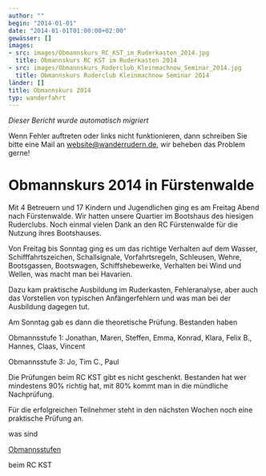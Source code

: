 ```yaml
---
author: ""
begin: "2014-01-01"
date: "2014-01-01T01:00:00+02:00"
gewässer: []
images:
- src: images/Obmannskurs_RC_KST_im_Ruderkasten_2014.jpg
  title: Obmannskurs RC KST im Ruderkasten 2014
- src: images/Obmannskurs_Ruderclub_Kleinmachnow_Seminar_2014.jpg
  title: Obmannskurs Ruderclub Kleinmachnow Seminar 2014
länder: []
title: Obmannskurs 2014
typ: wanderfahrt
---
```



*Dieser Bericht wurde automatisch migriert*

Wenn Fehler auftreten oder links nicht funktionieren, dann schreiben Sie bitte eine Mail an website@wanderrudern.de, wir beheben das Problem gerne!



# Obmannskurs 2014 in Fürstenwalde


Mit 4 Betreuern und 17 Kindern und Jugendlichen ging es am Freitag Abend nach Fürstenwalde. Wir hatten unsere Quartier im Bootshaus des hiesigen Ruderclubs. Noch einmal vielen Dank an den RC Fürstenwalde für die Nutzung ihres Bootshauses.

Von Freitag bis Sonntag ging es um das richtige Verhalten auf dem Wasser, Schifffahrtszeichen, Schallsignale, Vorfahrtsregeln, Schleusen, Wehre, Bootsgassen, Bootswagen, Schiffshebewerke, Verhalten bei Wind und Wellen, was macht man bei Havarien.

Dazu kam praktische Ausbildung im Ruderkasten, Fehleranalyse, aber auch das Vorstellen von typischen Anfängerfehlern und was man bei der Ausbildung dagegen tut.

Am Sonntag gab es dann die theoretische Prüfung. Bestanden haben

Obmannsstufe 1: Jonathan, Maren, Steffen, Emma, Konrad, Klara, Felix B., Hannes, Claas, Vincent

Obmannsstufe 3: Jo, Tim C., Paul

Die Prüfungen beim RC KST gibt es nicht geschenkt. Bestanden hat wer mindestens 90% richtig hat, mit 80% kommt man in die mündliche Nachprüfung.

Für die erfolgreichen Teilnehmer steht in den nächsten Wochen noch eine praktische Prüfung an.

was sind

[Obmannsstufen](/berichte/2022/obmannsstufen)

beim RC KST